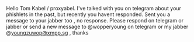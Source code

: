 Hello Tom Kabel / proxyabel. I've talked with you on telegram about your phishlets in the past, but recently you havent responded. Sent you a message to your jabber too , no response. Please respond on telegram or jabber or send a new message to @wopperyoung on telegram or my jabber @youngzuwop@xmpp.sg , thanks
